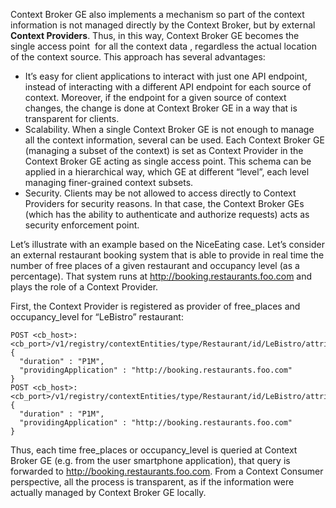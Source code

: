 Context Broker GE also implements a mechanism so part of the context
information is not managed directly by the Context Broker, but by
external **Context Providers**. Thus, in this way, Context Broker GE
becomes the single access point  for all the context data , regardless
the actual location of the context source. This approach has several
advantages:

-   It’s easy for client applications to interact with just one API
    endpoint, instead of interacting with a different API endpoint for
    each source of context. Moreover, if the endpoint for a given source
    of context changes, the change is done at Context Broker GE in a way
    that is transparent for clients.
-   Scalability. When a single Context Broker GE is not enough to manage
    all the context information, several can be used. Each Context
    Broker GE (managing a subset of the context) is set as Context
    Provider in the Context Broker GE acting as single access point.
    This schema can be applied in a hierarchical way, which GE at
    different “level”, each level managing finer-grained context
    subsets.
-   Security. Clients may be not allowed to access directly to Context
    Providers for security reasons. In that case, the Context Broker GEs
    (which has the ability to authenticate and authorize requests) acts
    as security enforcement point.

Let’s illustrate with an example based on the NiceEating case. Let’s
consider an external restaurant booking system that is able to provide
in real time the number of free places of a given restaurant and
occupancy level (as a percentage). That system runs at
http://booking.restaurants.foo.com and plays the role of a Context
Provider.

First, the Context Provider is registered as provider of free\_places
and occupancy\_level for “LeBistro” restaurant:

    POST <cb_host>:<cb_port>/v1/registry/contextEntities/type/Restaurant/id/LeBistro/attributes/free_places
    {
      "duration" : "P1M",
      "providingApplication" : "http://booking.restaurants.foo.com"
    }
    POST <cb_host>:<cb_port>/v1/registry/contextEntities/type/Restaurant/id/LeBistro/attributes/occupancy_level
    {
      "duration" : "P1M",
      "providingApplication" : "http://booking.restaurants.foo.com"
    }

Thus, each time free\_places or occupancy\_level is queried at Context
Broker GE (e.g. from the user smartphone application), that query is
forwarded to http://booking.restaurants.foo.com. From a Context Consumer
perspective, all the process is transparent, as if the information were
actually managed by Context Broker GE locally.

 
